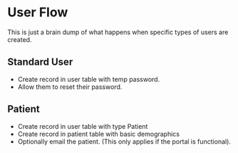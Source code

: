 # User Flow

This is just a brain dump of what happens when specific types of users are created. 

## Standard User
- Create record in user table with temp password.
- Allow them to reset their password. 

## Patient
- Create record in user table with type Patient
- Create record in patient table with basic demographics
- Optionally email the patient. (This only applies if the portal is functional).